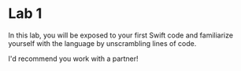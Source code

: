 # Lab 1

In this lab, you will be exposed to your first Swift code and familiarize yourself with the language by unscrambling lines of code.

I'd recommend you work with a partner!